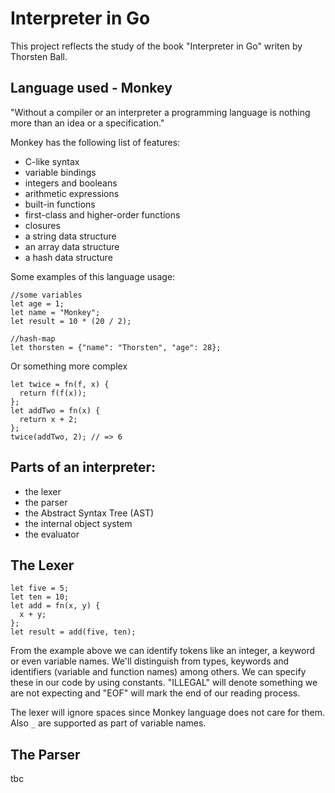 # Interpreter in Go

This project reflects the study of the book "Interpreter in Go" writen by Thorsten Ball.

## Language used - Monkey

"Without a compiler or an interpreter a programming language is nothing more than an idea or a specification."

Monkey has the following list of features:

* C-like syntax
* variable bindings
* integers and booleans
* arithmetic expressions
* built-in functions
* first-class and higher-order functions
* closures
* a string data structure
* an array data structure
* a hash data structure

Some examples of this language usage:

```
//some variables
let age = 1;
let name = "Monkey";
let result = 10 * (20 / 2);
```

```
//hash-map
let thorsten = {"name": "Thorsten", "age": 28};
```

Or something more complex

```
let twice = fn(f, x) {
  return f(f(x));
};
let addTwo = fn(x) {
  return x + 2;
};
twice(addTwo, 2); // => 6
```

## Parts of an interpreter:

* the lexer
* the parser
* the Abstract Syntax Tree (AST)
* the internal object system
* the evaluator

## The Lexer

```
let five = 5;
let ten = 10;
let add = fn(x, y) {
  x + y;
};
let result = add(five, ten);
```

From the example above we can identify tokens like an integer, a keyword or even variable names. We'll distinguish from
types, keywords and identifiers (variable and function names) among others. We can specify these in our code by using
constants. "ILLEGAL" will denote something we are not expecting and "EOF" will mark the end of our reading process.

The lexer will ignore spaces since Monkey language does not care for them. Also `_` are supported as part of variable
names.

## The Parser

tbc